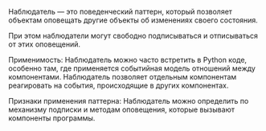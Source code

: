Наблюдатель — это поведенческий паттерн, который позволяет объектам оповещать другие объекты об изменениях своего состояния.

При этом наблюдатели могут свободно подписываться и отписываться от этих оповещений.

Применимость: Наблюдатель можно часто встретить в Python коде, особенно там, где применяется событийная модель отношений между компонентами. Наблюдатель позволяет отдельным компонентам реагировать на события, происходящие в других компонентах.

Признаки применения паттерна: Наблюдатель можно определить по механизму подписки и методам оповещения, которые вызывают компоненты программы.